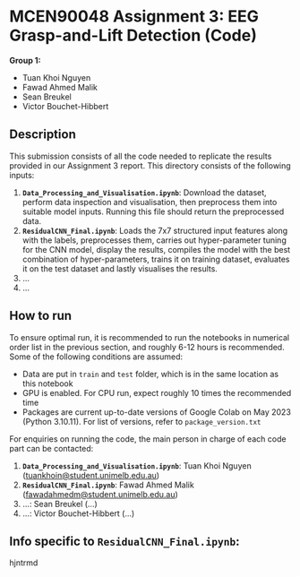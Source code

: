 # MCEN90048 Assignment 3: EEG Grasp-and-Lift Detection (Code)

**Group 1:**
- Tuan Khoi Nguyen
- Fawad Ahmed Malik
- Sean Breukel
- Victor Bouchet-Hibbert

## Description
This submission consists of all the code needed to replicate the results provided in our Assignment 3 report. This directory consists of the following inputs:
1. __`Data_Processing_and_Visualisation.ipynb`__: Download the dataset, perform data inspection and visualisation, then preprocess them into suitable model inputs. Running this file should return the preprocessed data.
2. __`ResidualCNN_Final.ipynb`__: Loads the 7x7 structured input features along with the labels, preprocesses them, carries out hyper-parameter tuning for the CNN model, display the results, compiles the model with the best combination of hyper-parameters, trains it on training dataset, evaluates it on the test dataset and lastly visualises the results.
3. ...
4. ...

## How to run
To ensure optimal run, it is recommended to run the notebooks in numerical order list in the previous section, and roughly 6-12 hours is recommended. Some of the following conditions are assumed:
- Data are put in `train` and `test` folder, which is in the same location as this notebook
- GPU is enabled. For CPU run, expect roughly 10 times the recommended time
- Packages are current up-to-date versions of Google Colab on May 2023 (Python 3.10.11). For list of versions, refer to `package_version.txt`

For enquiries on running the code, the main person in charge of each code part can be contacted:
1. __`Data_Processing_and_Visualisation.ipynb`__: Tuan Khoi Nguyen (tuankhoin@student.unimelb.edu.au)
2. __`ResidualCNN_Final.ipynb`__: Fawad Ahmed Malik (fawadahmedm@student.unimelb.edu.au)
3. ...: Sean Breukel (...)
4. ...: Victor Bouchet-Hibbert (...)

## Info specific to __`ResidualCNN_Final.ipynb`__:
hjntrmd
